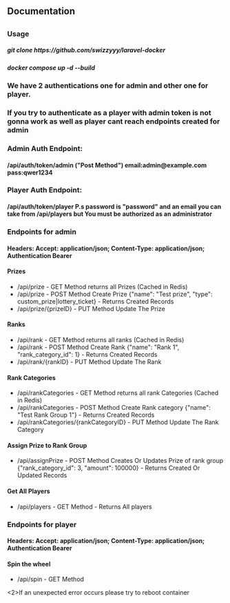 <h2>Documentation<h2></h2>
<h3>Usage</h3>
<h5>git clone https://github.com/swizzyyy/laravel-docker</h5>
<h5>docker compose up -d --build</h5>

<h3>We have 2 authentications one for admin and other one for player.</h3>
<h3>If you try to authenticate as a player with admin token is not gonna work as well as player cant reach endpoints created for admin</h3>


<h3>Admin Auth Endpoint:</h3>
<h4>/api/auth/token/admin ("Post Method") email:admin@example.com pass:qwer1234</h4>
<h3>Player Auth Endpoint:</h3>
<h4>/api/auth/token/player P.s password is "password" and an email you can take from /api/players but You must be authorized as an administrator</h4>

<h3>Endpoints for admin</h3>

<h4>Headers: Accept: application/json; Content-Type: application/json; Authentication Bearer</h4>

<h4>Prizes</h4>
    <ul>
<li>/api/prize - GET Method returns all Prizes (Cached in Redis)</li>
<li>/api/prize - POST Method Create Prize {"name": "Test prize", "type": custom_prize|lottery_ticket} - Returns Created Records</li>
<li>/api/prize/{prizeID} - PUT Method Update The Prize</li>
  </ul>
<h4>Ranks</h4>
    <ul>
<li>/api/rank - GET Method returns all ranks (Cached in Redis)</li>
<li>/api/rank - POST Method Create Rank {"name": "Rank 1", "rank_category_id": 1} - Returns Created Records</li>
<li>/api/rank/{rankID} - PUT Method Update The Rank</li>
    </ul>
<h4>Rank Categories</h4>
<ul>
    <li>/api/rankCategories - GET Method returns all rank Categories (Cached in Redis)</li>
    <li>/api/rankCategories - POST Method Create Rank category {"name": "Test Rank Group 1"} - Returns Created Records</li>
    <li>/api/rankCategories/{rankCategoryID} - PUT Method Update The Rank Category</li>
</ul>
<h4>Assign Prize to Rank Group</h4>
<ul>
    <li>/api/assignPrize - POST Method Creates Or Updates Prize of rank group {"rank_category_id": 3, "amount": 100000} - Returns Created Or Updated Records</li>
</ul>
<h4>Get All Players</h4>
<ul>
    <li>/api/players - GET Method - Returns All players</li>
</ul>

<h3>Endpoints for player</h3>
<h4>Headers: Accept: application/json; Content-Type: application/json; Authentication Bearer</h4>
<h4>Spin the wheel</h4>
<ul>
    <li>/api/spin - GET Method</li>
</ul>

<2>If an unexpected error occurs please try to reboot container</h2>
